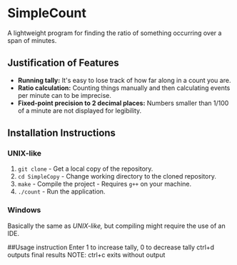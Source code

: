 # SimpleCount

A lightweight program for finding the ratio of something occurring over a span of minutes.

## Justification of Features

* **Running tally:** It's easy to lose track of how far along in a count you are.
* **Ratio calculation:** Counting things manually and then calculating events per minute can to be imprecise.
* **Fixed-point precision to 2 decimal places:** Numbers smaller than 1/100 of a minute are not displayed for legibility.

## Installation Instructions

### UNIX-like

1. `git clone` - Get a local copy of the repository.
2. `cd SimpleCopy` - Change working directory to the cloned repository.
3. `make` - Compile the project - Requires `g++` on your machine.
4. `./count` - Run the application.

### Windows

Basically the same as _UNIX-like,_ but compiling might require the use of an IDE.

##Usage instruction
Enter 1 to increase tally, 0 to decrease tally
ctrl+d outputs final results
NOTE: ctrl+c exits without output
